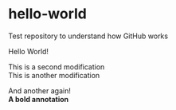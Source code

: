 # hello-world
Test repository to understand how GitHub works

Hello World!

This is a second modification <br/>
This is another modification

And another again! <br/>
**A bold annotation**